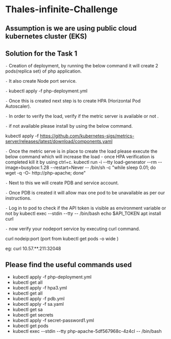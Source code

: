 # Thales-infinite-Challenge
## Assumption is we are using public cloud kubernetes cluster (EKS)

## Solution for the Task 1 ##


`-` Creation of deployment, by running the below command it will create 2 pods(replica set) of php application.

`-` It also create Node port service.

`-` kubectl apply -f php-deployment.yml

`-` Once this is created next step is to create HPA (Horizontal Pod Autoscaler).

`-` In order to verify the load, verify if the metric server is available or not .

`-` if not available please install by using the below command.

kubectl apply -f https://github.com/kubernetes-sigs/metrics-server/releases/latest/download/components.yaml

`-` Once the metric serve is in place to create the load please execute the below command which will increase the load - once HPA verification is completed kill it by using ctrl+c.
kubectl run -i --tty load-generator --rm --image=busybox:1.28 --restart=Never -- /bin/sh -c "while sleep 0.01; do wget -q -O- http://php-apache; done"

`-` Next to this we will create PDB and service account.

`-` Once PDB is created it will allow max one pod to be unavailable as per our instructions.

`-` Log in to pod to check if the API token is visible as environment variable or not by 
kubectl exec --stdin --tty <php-apache-5df567968c-4z4cl> -- /bin/bash 
  echo $API_TOKEN
apt install curl 
  
`-` now verify your nodeport service by executing curl command.
  
  curl nodeip:port (port from kubectl get pods -o wide )
  
  eg: curl 10.57.**.211:32048
## Please find the useful commands used 
  
* kubectl apply -f php-deployment.yml
* kubectl get all
* kubectl apply -f hpa3.yml
* kubectl get all
* kubectl apply -f pdb.yml
* kubectl apply -f sa.yaml
* kubectl get sa
* kubectl get secrets
* kubectl apply -f secret-password1.yml
* kubectl get pods
* kubectl exec --stdin --tty php-apache-5df567968c-4z4cl -- /bin/bash
